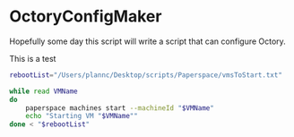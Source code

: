 # OctoryConfigMaker

Hopefully some day this script will write a script that can configure Octory.

This is a test

```bash
rebootList="/Users/plannc/Desktop/scripts/Paperspace/vmsToStart.txt"

while read VMName
do
	paperspace machines start --machineId "$VMName"
	echo "Starting VM "$VMName""
done < "$rebootList"
```
